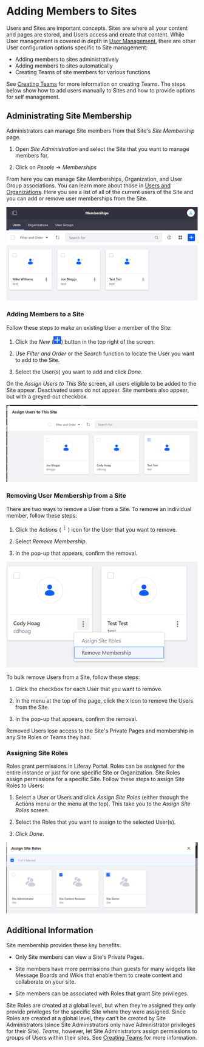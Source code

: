 # Adding Members to Sites

Users and Sites are important concepts. Sites are where all your content and pages are stored, and Users access and create that content. While User management is covered in depth in [User Management](TODO), there are other User configuration options specific to Site management:

- Adding members to sites administratively
- Adding members to sites automatically
- Creating Teams of site members for various functions

See [Creating Teams](./06-creating-teams-for-sites.md) for more information on creating Teams. The steps below show how to add users manually to Sites and how to provide options for self management.

## Administrating Site Membership

Administrators can manage Site members from that Site's *Site Membership* page.

1.  Open *Site Administration* and select the Site that you want to manage members for.
 
2.  Click on *People* &rarr; *Memberships*

From here you can manage Site Memberships, Organization, and User Group associations. You can learn more about those in [Users and Organizations](TODO). Here you see a list of all of the current users of the Site and you can add or remove user memberships from the Site.

![Figure 1: The current members of the Site as displayed on the *Site Memberships* page. ](./images/site-memberships.png)

### Adding Members to a Site

Follow these steps to make an existing User a member of the Site:

1.  Click the *New* (![Add User](../../../images/icon-add.png)) button in the top right of the screen.

2.  Use *Filter and Order* or the *Search* function to locate the User you want to add to the Site.
 
3.  Select the User(s) you want to add and click *Done*.

On the *Assign Users to This Site* screen, all users eligible to be added to the Site appear. Deactivated users do not appear. Site members also appear, but with a greyed-out checkbox.

![Figure 2: The list of users available to add to the current Site. Note that the current members are visible but cannot be added or removed here. ](./images/assign-users.png)

### Removing User Membership from a Site

There are two ways to remove a User from a Site. To remove an individual member, follow these steps:

1.  Click the *Actions* (![Actions](../../../images/icon-actions.png)) icon for the User that you want to remove.
 
2.  Select *Remove Membership*.

3.  In the pop-up that appears, confirm the removal.

![Figure 3: Selecting to remove a user. ](./images/remove-user.png)

To bulk remove Users from a Site, follow these steps:

1.  Click the checkbox for each User that you want to remove.

2.  In the menu at the top of the page, click the `X` icon to remove the
    Users from the Site. 

3.  In the pop-up that appears, confirm the removal.

Removed Users lose access to the Site's Private Pages and membership in any Site Roles or Teams they had. 

### Assigning Site Roles

Roles grant permissions in Liferay Portal. Roles can be assigned for the entire instance or just for one specific Site or Organization. Site Roles assign permissions for a specific Site. Follow these steps to assign Site Roles to Users:

1.  Select a User or Users and click *Assign Site Roles* (either through the Actions menu or the menu at the top). This take you to the *Assign Site Roles* screen.

2.  Select the Roles that you want to assign to the selected User(s).

2.  Click *Done*.

![Figure 4: Assigning Site Roles.](./images/assigning-site-roles.png)

## Additional Information

Site membership provides these key benefits:

- Only Site members can view a Site's Private Pages.

- Site members have more permissions than guests for many widgets like Message Boards and Wikis that enable them to create content and collaborate on your site.

- Site members can be associated with Roles that grant Site privileges.

Site Roles are created at a global level, but when they're assigned they only provide privileges for the specific Site where they were assigned. Since Roles are created at a global level, they can't be created by Site Administrators (since Site Administrators only have Administrator privileges for their Site). *Teams*, however, let Site Administrators assign permissions to groups of Users within their sites. See [Creating Teams](./06-creating-teams-for-sites.md) for more information.
